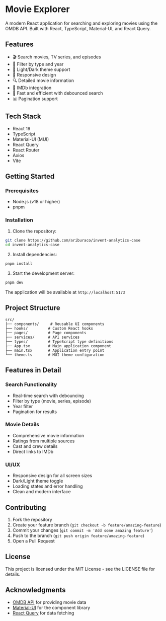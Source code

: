 # Movie Explorer

A modern React application for searching and exploring movies using the OMDB API. Built with React, TypeScript, Material-UI, and React Query.

## Features

- 🎬 Search movies, TV series, and episodes
- 🎯 Filter by type and year
- 🎨 Light/Dark theme support
- 📱 Responsive design
- 🔍 Detailed movie information
- 🔗 IMDb integration
- 🚀 Fast and efficient with debounced search
- 📊 Pagination support

## Tech Stack

- React 19
- TypeScript
- Material-UI (MUI)
- React Query
- React Router
- Axios
- Vite

## Getting Started

### Prerequisites

- Node.js (v18 or higher)
- pnpm

### Installation

1. Clone the repository:

```bash
git clone https://github.com/ariburaco/invent-analytics-case
cd invent-analytics-case
```

2. Install dependencies:

```bash
pnpm install
```

3. Start the development server:

```bash
pnpm dev
```

The application will be available at `http://localhost:5173`

## Project Structure

```
src/
├── components/     # Reusable UI components
├── hooks/         # Custom React hooks
├── pages/         # Page components
├── services/      # API services
├── types/         # TypeScript type definitions
├── App.tsx        # Main application component
├── main.tsx       # Application entry point
└── theme.ts       # MUI theme configuration
```

## Features in Detail

### Search Functionality

- Real-time search with debouncing
- Filter by type (movie, series, episode)
- Year filter
- Pagination for results

### Movie Details

- Comprehensive movie information
- Ratings from multiple sources
- Cast and crew details
- Direct links to IMDb

### UI/UX

- Responsive design for all screen sizes
- Dark/Light theme toggle
- Loading states and error handling
- Clean and modern interface

## Contributing

1. Fork the repository
2. Create your feature branch (`git checkout -b feature/amazing-feature`)
3. Commit your changes (`git commit -m 'Add some amazing feature'`)
4. Push to the branch (`git push origin feature/amazing-feature`)
5. Open a Pull Request

## License

This project is licensed under the MIT License - see the LICENSE file for details.

## Acknowledgments

- [OMDB API](http://www.omdbapi.com/) for providing movie data
- [Material-UI](https://mui.com/) for the component library
- [React Query](https://tanstack.com/query/latest) for data fetching
